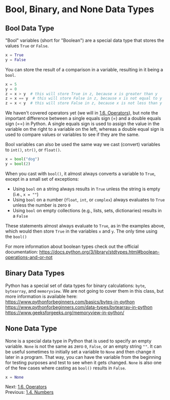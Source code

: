 # Bool, Binary, and None Data Types

## Bool Data Type

"Bool" variables (short for "Boolean") are a special data type that stores the values `True` or `False`.

```python
x = True
y = False
```

You can store the result of a comparison in a variable, resulting in it being a `bool`.

```python
x = 5
y = 0
z = x > y  # this will store True in z, because x is greater than y
z = x == y  # this will store False in z, because x is not equal to y
z = x < y  # this will store False in z, because x is not less than y
```

We haven't covered operators yet (we will in [1.6. Operators](1.6.%20Operators.md)), but note the important difference
between a single equals sign (\=) and a double equals sign (\=\=) in Python. A single equals sign is used to assign the
value in the variable on the right to a variable on the left, whereas a double equal sign is used to compare values or
variables to see if they are the same.

Bool variables can also be used the same way we cast (convert) variables to `int()`, `str()`, or `float()`.

```python
x = bool("dog")
y = bool(2)
```

When you cast with `bool()`, it almost always converts a variable to `True`, except in a small set of exceptions:

- Using `bool` on a string always results in `True` unless the string is empty (i.e., `x = ""`)
- Using `bool` on a number (`float`, `int`, or `complex`) always evaluates to `True` unless the number is zero `0`
- Using `bool` on empty collections (e.g., lists, sets, dictionaries) results in a `False`

These statements almost always evaluate to `True`, as in the examples above, which would then store `True` in the variables
`x` and `y`. The only time using the `bool()`

For more information about boolean types check out the official documentation: https://docs.python.org/3/library/stdtypes.html#boolean-operations-and-or-not

## Binary Data Types

Python has a special set of data types for binary calculations: `byte`, `bytearray`, and `memoryview`. We are not going to
cover them in this class, but more information is available here:
https://www.pythonforbeginners.com/basics/bytes-in-python
https://www.pythonforbeginners.com/data-types/bytearray-in-python
https://www.geeksforgeeks.org/memoryview-in-python/

## None Data Type

None is a special data type in Python that is used to specify an empty variable. `None` is not the same as zero `0`, `False`,
or an empty string `""`. It can be useful sometimes to initially set a variable to `None` and then change it later in a
program. That way, you can have the variable from the beginning for testing purposes and test to see when it gets
changed. `None` is also one of the few cases where casting as `bool()` results in `False`.

```python
x = None
```

Next: [1.6. Operators](1.6.%20Operators.md)<br>
Previous: [1.4. Numbers](1.4.%20Numeric%20Data%20Types.md)
